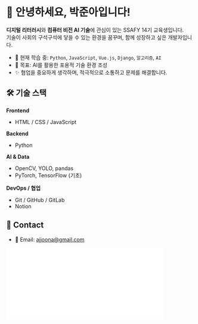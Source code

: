 # 👋 안녕하세요, 박준아입니다!

**디지털 리터러시**와 **컴퓨터 비전 AI 기술**에 관심이 있는 SSAFY 14기 교육생입니다.  
기술이 사회의 구석구석에 닿을 수 있는 환경을 꿈꾸며, 함께 성장하고 싶은 개발자입니다.

- 🌱 현재 학습 중: `Python`, `JavaScript`, `Vue.js`, `Django`, `알고리즘`, `AI`
- 🔭 목표: AI를 활용한 포용적 기술 환경 조성
- ✨ 협업을 중요하게 생각하며, 적극적으로 소통하고 문제를 해결합니다.

## 🛠️ 기술 스택

**Frontend**
- HTML / CSS / JavaScript
<!-- - React, Tailwind CSS-->

**Backend**
- Python
<!--, Django, Flask
- RESTful API-->

**AI & Data**
- OpenCV, YOLO, pandas
- PyTorch, TensorFlow (기초)

**DevOps / 협업**
- Git / GitHub / GitLab
- Notion


## 💬 Contact

- 📧 Email: ajjoona@gmail.com  


<img src="https://raw.githubusercontent.com/najung-h/najung-h/master/dist/metrics-6m.svg" width="420">

<!--
**ajjoona-git/ajjoona-git** is a ✨ _special_ ✨ repository because its `README.md` (this file) appears on your GitHub profile.

Here are some ideas to get you started:

- 🔭 I’m currently working on ...
- 🌱 I’m currently learning ...
- 👯 I’m looking to collaborate on ...
- 🤔 I’m looking for help with ...
- 💬 Ask me about ...
- 📫 How to reach me: ...
- 😄 Pronouns: ...
- ⚡ Fun fact: ...
-->

